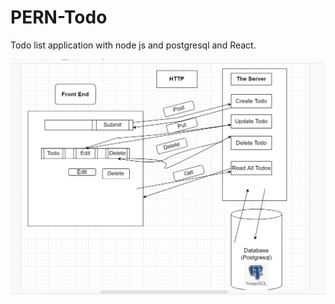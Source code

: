 # PERN-Todo
Todo list application with node js and postgresql and React.

![Screenshot](Diagram.png)
